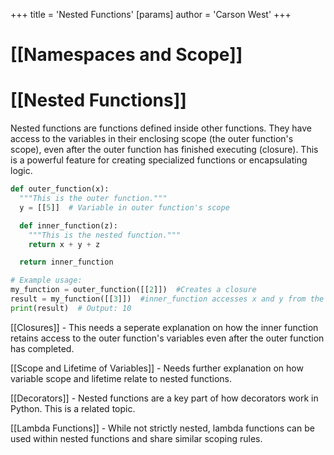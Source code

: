+++
 title = 'Nested Functions'
[params]
	author = 'Carson West'
+++
# [[Namespaces and Scope]]
# [[Nested Functions]] 
Nested functions are functions defined inside other functions.  They have access to the variables in their enclosing scope (the outer function's scope), even after the outer function has finished executing (closure). This is a powerful feature for creating specialized functions or encapsulating logic.


```python
def outer_function(x):
  """This is the outer function."""
  y = [[5]]  # Variable in outer function's scope

  def inner_function(z):
    """This is the nested function."""
    return x + y + z

  return inner_function

# Example usage:
my_function = outer_function([[2]])  #Creates a closure
result = my_function([[3]])  #inner_function accesses x and y from the outer function even after outer_function has completed
print(result)  # Output: 10

```

[[Closures]]  -  This needs a seperate explanation on how the inner function retains access to the outer function's variables even after the outer function has completed.

[[Scope and Lifetime of Variables]] - Needs further explanation on how variable scope and lifetime relate to nested functions.

[[Decorators]] -  Nested functions are a key part of how decorators work in Python.  This is a related topic.

[[Lambda Functions]] - While not strictly nested, lambda functions can be used within nested functions and share similar scoping rules.
